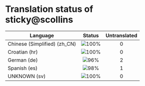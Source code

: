 # Translation status of sticky@scollins

Language | Status | Untranslated
---------|:------:|:-----------:
Chinese (Simplified) (zh_CN) | ![100%](http://progressed.io/bar/100) | 0
Croatian (hr) | ![100%](http://progressed.io/bar/100) | 0
German (de) | ![96%](http://progressed.io/bar/96) | 2
Spanish (es) | ![98%](http://progressed.io/bar/98) | 1
UNKNOWN (sv) | ![100%](http://progressed.io/bar/100) | 0
